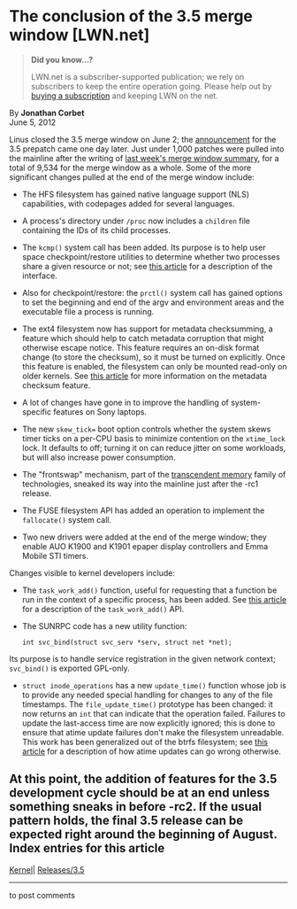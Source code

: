 # The conclusion of the 3.5 merge window [LWN.net]

> **Did you know...?**
> 
> LWN.net is a subscriber-supported publication; we rely on subscribers to keep the entire operation going. Please help out by [buying a subscription](/Promo/nst-nag4/subscribe) and keeping LWN on the net. 

By **Jonathan Corbet**  
June 5, 2012 

Linus closed the 3.5 merge window on June 2; the [announcement](/Articles/500025/) for the 3.5 prepatch came one day later. Just under 1,000 patches were pulled into the mainline after the writing of [last week's merge window summary](/Articles/498693/), for a total of 9,534 for the merge window as a whole. Some of the more significant changes pulled at the end of the merge window include: 

  * The HFS filesystem has gained native language support (NLS) capabilities, with codepages added for several languages. 

  * A process's directory under `/proc` now includes a `children` file containing the IDs of its child processes. 

  * The `kcmp()` system call has been added. Its purpose is to help user space checkpoint/restore utilities to determine whether two processes share a given resource or not; see [this article](/Articles/478111/) for a description of the interface. 

  * Also for checkpoint/restore: the `prctl()` system call has gained options to set the beginning and end of the argv and environment areas and the executable file a process is running. 

  * The ext4 filesystem now has support for metadata checksumming, a feature which should help to catch metadata corruption that might otherwise escape notice. This feature requires an on-disk format change (to store the checksum), so it must be turned on explicitly. Once this feature is enabled, the filesystem can only be mounted read-only on older kernels. See [this article](/Articles/469805/) for more information on the metadata checksum feature. 

  * A lot of changes have gone in to improve the handling of system-specific features on Sony laptops. 

  * The new `skew_tick=` boot option controls whether the system skews timer ticks on a per-CPU basis to minimize contention on the `xtime_lock` lock. It defaults to off; turning it on can reduce jitter on some workloads, but will also increase power consumption. 

  * The "frontswap" mechanism, part of the [transcendent memory](/Articles/454795/) family of technologies, sneaked its way into the mainline just after the -rc1 release. 

  * The FUSE filesystem API has added an operation to implement the `fallocate()` system call. 

  * Two new drivers were added at the end of the merge window; they enable AUO K1900 and K1901 epaper display controllers and Emma Mobile STI timers. 




Changes visible to kernel developers include: 

  * The `task_work_add()` function, useful for requesting that a function be run in the context of a specific process, has been added. See [this article](/Articles/494158/) for a description of the `task_work_add()` API. 

  * The SUNRPC code has a new utility function: 
        
        int svc_bind(struct svc_serv *serv, struct net *net);
        

Its purpose is to handle service registration in the given network context; `svc_bind()` is exported GPL-only. 

  * `struct inode_operations` has a new `update_time()` function whose job is to provide any needed special handling for changes to any of the file timestamps. The `file_update_time()` prototype has been changed: it now returns an `int` that can indicate that the operation failed. Failures to update the last-access time are now explicitly ignored; this is done to ensure that atime update failures don't make the filesystem unreadable. This work has been generalized out of the btrfs filesystem; see [this article](/Articles/499293/) for a description of how atime updates can go wrong otherwise. 




At this point, the addition of features for the 3.5 development cycle should be at an end unless something sneaks in before -rc2. If the usual pattern holds, the final 3.5 release can be expected right around the beginning of August.  
Index entries for this article  
---  
[Kernel](/Kernel/Index)| [Releases/3.5](/Kernel/Index#Releases-3.5)  
  


* * *

to post comments 
